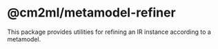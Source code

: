 # @cm2ml/metamodel-refiner

This package provides utilities for refining an IR instance according to a metamodel.

